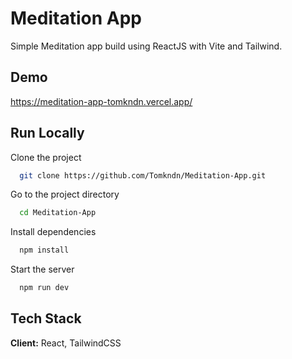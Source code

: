 
# Meditation App

Simple Meditation app build using ReactJS with Vite and Tailwind.


## Demo

https://meditation-app-tomkndn.vercel.app/


## Run Locally

Clone the project

```bash
  git clone https://github.com/Tomkndn/Meditation-App.git
```

Go to the project directory

```bash
  cd Meditation-App
```

Install dependencies

```bash
  npm install
```

Start the server

```bash
  npm run dev
```


## Tech Stack

**Client:** React, TailwindCSS
